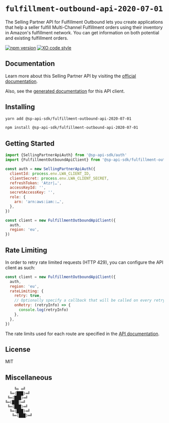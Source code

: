 # `fulfillment-outbound-api-2020-07-01`

The Selling Partner API for Fulfillment Outbound lets you create applications that help a seller fulfill Multi-Channel Fulfillment orders using their inventory in Amazon's fulfillment network. You can get information on both potential and existing fulfillment orders.

[![npm version](https://badgen.net/npm/v/@sp-api-sdk/fulfillment-outbound-api-2020-07-01)](https://www.npmjs.com/package/@sp-api-sdk/fulfillment-outbound-api-2020-07-01)
[![XO code style](https://badgen.net/badge/code%20style/XO/cyan)](https://github.com/xojs/xo)

## Documentation

Learn more about this Selling Partner API by visiting the [official documentation](https://github.com/amzn/selling-partner-api-docs/tree/main/references/fulfillment-outbound-api/fulfillmentOutbound_2020-07-01.md).

Also, see the [generated documentation](https://bizon.github.io/selling-partner-api-sdk/modules/_sp_api_sdk_fulfillment_outbound_api_2020_07_01.html) for this API client.

## Installing

```sh
yarn add @sp-api-sdk/fulfillment-outbound-api-2020-07-01
```

```sh
npm install @sp-api-sdk/fulfillment-outbound-api-2020-07-01
```

## Getting Started

```javascript
import {SellingPartnerApiAuth} from '@sp-api-sdk/auth'
import {FulfillmentOutboundApiClient} from '@sp-api-sdk/fulfillment-outbound-api-2020-07-01'

const auth = new SellingPartnerApiAuth({
  clientId: process.env.LWA_CLIENT_ID,
  clientSecret: process.env.LWA_CLIENT_SECRET,
  refreshToken: 'Atzr|…',
  accessKeyId: '',
  secretAccessKey: '',
  role: {
    arn: 'arn:aws:iam::…',
  },
})

const client = new FulfillmentOutboundApiClient({
  auth,
  region: 'eu',
})
```

## Rate Limiting

In order to retry rate limited requests (HTTP 429), you can configure the API client as such:

```javascript
const client = new FulfillmentOutboundApiClient({
  auth,
  region: 'eu',
  rateLimiting: {
    retry: true,
    // Optionally specify a callback that will be called on every retry.
    onRetry: (retryInfo) => {
      console.log(retryInfo)
    },
  },
})
```

The rate limits used for each route are specified in the [API documentation](https://github.com/amzn/selling-partner-api-docs/tree/main/references/fulfillment-outbound-api/fulfillmentOutbound_2020-07-01.md).

## License

MIT

## Miscellaneous

```
    ╚⊙ ⊙╝
  ╚═(███)═╝
 ╚═(███)═╝
╚═(███)═╝
 ╚═(███)═╝
  ╚═(███)═╝
   ╚═(███)═╝
```
